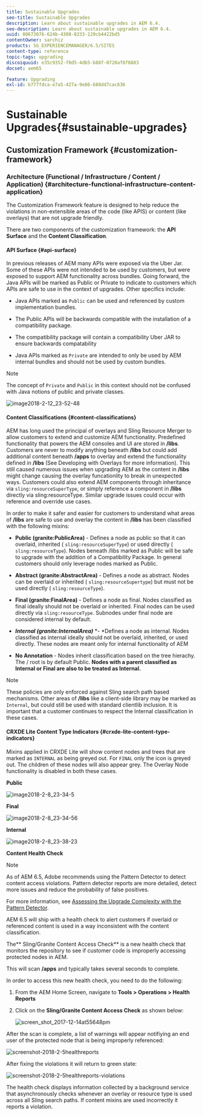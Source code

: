 ```yaml
---
title: Sustainable Upgrades
seo-title: Sustainable Upgrades
description: Learn about sustainable upgrades in AEM 6.4.
seo-description: Learn about sustainable upgrades in AEM 6.4.
uuid: 80673076-624b-4308-8233-129cb4422bd5
contentOwner: sarchiz
products: SG_EXPERIENCEMANAGER/6.5/SITES
content-type: reference
topic-tags: upgrading
discoiquuid: e35c9352-f0d5-4db5-b88f-0720af8f6883
docset: aem65

feature: Upgrading
exl-id: b777fdca-e7a5-427a-9e86-688dd7cac636
---
```

# Sustainable Upgrades{#sustainable-upgrades}

## Customization Framework {#customization-framework}

### Architecture (Functional / Infrastructure / Content / Application)  {#architecture-functional-infrastructure-content-application}

The Customization Framework feature is designed to help reduce the violations in non-extensible areas of the code (like APIS) or content (like overlays) that are not upgrade friendly.

There are two components of the customization framework: the **API Surface** and the **Content Classification**.

#### API Surface {#api-surface}

In previous releases of AEM many APIs were exposed via the Uber Jar. Some of these APIs were not intended to be used by customers, but were exposed to support AEM functionality across bundles. Going forward, the Java APIs will be marked as Public or Private to indicate to customers which APIs are safe to use in the context of upgrades. Other specifics include:

* Java APIs marked as `Public` can be used and referenced by custom implementation bundles.

* The Public APIs will be backwards compatible with the installation of a compatibility package.
* The compatibility package will contain a compatibility Uber JAR to ensure backwards compatability
* Java APIs marked as `Private` are intended to only be used by AEM internal bundles and should not be used by custom bundles.

>[!NOTE]
>
>The concept of `Private` and `Public` in this context should not be confused with Java notions of public and private classes.

![image2018-2-12_23-52-48](assets/image2018-2-12_23-52-48.png)

#### Content Classifications {#content-classifications}

AEM has long used the principal of overlays and Sling Resource Merger to allow customers to extend and customize AEM functionality. Predefined functionality that powers the AEM consoles and UI are stored in **/libs**. Customers are never to modify anything beneath **/libs** but could add additional content beneath **/apps** to overlay and extend the functionality defined in **/libs** (See Developing with Overlays for more information). This still caused numerous issues when upgrading AEM as the content in **/libs** might change causing the overlay funcationlity to break in unexpected ways. Customers could also extend AEM components through inheritance via `sling:resourceSuperType`, or simply reference a component in **/libs** directly via sling:resourceType. Similar upgrade issues could occur with reference and override use cases.

In order to make it safer and easier for customers to understand what areas of **/libs** are safe to use and overlay the content in **/libs** has been classified with the following mixins:

* **Public (granite:PublicArea)** - Defines a node as public so that it can overlaid, inherited ( `sling:resourceSuperType`) or used directly ( `sling:resourceType`). Nodes beneath /libs marked as Public will be safe to upgrade with the addition of a Compatibility Package. In general customers should only leverage nodes marked as Public.

* **Abstract (granite:AbstractArea)** - Defines a node as abstract. Nodes can be overlaid or inherited ( `sling:resourceSupertype`) but must not be used directly ( `sling:resourceType`).

* **Final (granite:FinalArea)** - Defines a node as final. Nodes classified as final ideally should not be overlaid or inherited. Final nodes can be used directly via `sling:resourceType`. Subnodes under final node are considered internal by default.

* ***Internal (granite:InternalArea)*** *- *Defines a node as internal. Nodes classified as internal ideally should not be overlaid, inherited, or used directly. These nodes are meant only for internal functionality of AEM

* **No Annotation** - Nodes inherit classification based on the tree hierachy. The / root is by default Public. **Nodes with a parent classified as Internal or Final are also to be treated as Internal.**

>[!NOTE]
>
>These policies are only enforced against Sling search path based mechanisms. Other areas of **/libs** like a client-side library may be marked as `Internal`, but could still be used with standard clientlib inclusion. It is important that a customer continues to respect the Internal classification in these cases.

#### CRXDE Lite Content Type Indicators {#crxde-lite-content-type-indicators}

Mixins applied in CRXDE Lite will show content nodes and trees that are marked as `INTERNAL` as being greyed out. For `FINAL` only the icon is greyed out. The children of these nodes will also appear grey. The Overlay Node functionality is disabled in both these cases.

**Public**

![image2018-2-8_23-34-5](assets/image2018-2-8_23-34-5.png)

**Final**

![image2018-2-8_23-34-56](assets/image2018-2-8_23-34-56.png)

**Internal**

![image2018-2-8_23-38-23](assets/image2018-2-8_23-38-23.png)

**Content Health Check**

>[!NOTE]
>
>As of AEM 6.5, Adobe recommends using the Pattern Detector to detect content access violations. Pattern detector reports are more detailed, detect more issues and reduce the probability of false positives.
>
>For more information, see [Assessing the Upgrade Complexity with the Pattern Detector](/help/sites-deploying/pattern-detector.md).

AEM 6.5 will ship with a health check to alert customers if overlaid or referenced content is used in a way inconsistent with the content classification.

The** Sling/Granite Content Access Check** is a new health check that monitors the repository to see if customer code is improperly accessing protected nodes in AEM.

This will scan **/apps** and typically takes several seconds to complete.

In order to access this new health check, you need to do the following:

1. From the AEM Home Screen, navigate to **Tools &gt; Operations &gt; Health Reports**
1. Click on the **Sling/Granite Content Access Check** as shown below:

   ![screen_shot_2017-12-14at55648pm](assets/screen_shot_2017-12-14at55648pm.png)

After the scan is complete, a list of warnings will appear notifiying an end user of the protected node that is being improperly referenced:

![screenshot-2018-2-5healthreports](assets/screenshot-2018-2-5healthreports.png)

After fixing the violations it will return to green state:

![screenshot-2018-2-5healthreports-violations](assets/screenshot-2018-2-5healthreports-violations.png)

The health check displays information collected by a background service that asynchronously checks whenever an overlay or resource type is used across all Sling search paths. If content mixins are used incorrectly it reports a violation.
